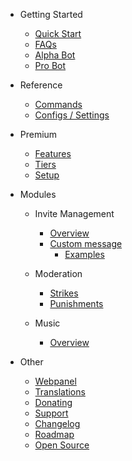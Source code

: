 - Getting Started

  - [Quick Start](/ru/getting-started/quick-start.md)
  - [FAQs](/ru/getting-started/faq.md)
  - [Alpha Bot](/ru/getting-started/alpha.md)
  - [Pro Bot](/ru/getting-started/pro.md)

- Reference

  - [Commands](/ru/reference/commands.md)
  - [Configs / Settings](/ru/reference/settings.md)

- Premium

  - [Features](/ru/premium/features.md)
  - [Tiers](/ru/premium/tiers.md)
  - [Setup](/ru/premium/setup.md)

- Modules

  - Invite Management

    - [Overview](/ru/modules/invites/overview.md)
    - [Custom message](/ru/modules/invites/custom-messages.md)
      - [Examples](/ru/modules/invites/examples.md)

  - Moderation

    - [Strikes](/ru/modules/moderation/strikes.md)
    - [Punishments](/ru/modules/moderation/punishments.md)

  - Music

    - [Overview](/ru/modules/music/overview.md)

- Other

  - [Webpanel](/ru/other/webpanel.md)
  - [Translations](/ru/other/translations.md)
  - [Donating](/ru/other/donating.md)
  - [Support](/ru/other/support.md)
  - [Changelog](/ru/other/changelog.md)
  - [Roadmap](/ru/other/roadmap.md)
  - [Open Source](/ru/other/open-source.md)
